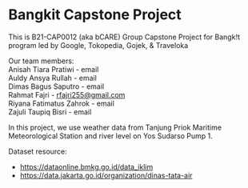 # Bangkit Capstone Project

This is B21-CAP0012 (aka bCARE) Group Capstone Project for Bangk!t program led by Google, Tokopedia, Gojek, & Traveloka

Our team members: <br />
Anisah Tiara Pratiwi - email <br />
Auldy Ansya Rullah - email <br />
Dimas Bagus Saputro - email <br />
Rahmat Fajri - rfajri255@gmail.com <br />
Riyana Fatimatus Zahrok - email <br />
Zajuli Taupiq Bisri - email <br />

In this project, we use weather data from Tanjung Priok Maritime Meteorological Station and river level on Yos Sudarso Pump 1.

Dataset resource:
- https://dataonline.bmkg.go.id/data_iklim 
- https://data.jakarta.go.id/organization/dinas-tata-air
